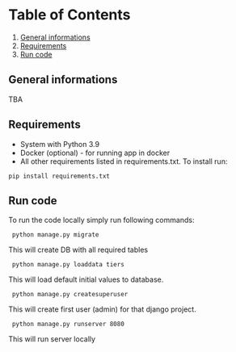 # Table of Contents
1. [General informations](#info)<br>
2. [Requirements](#requirements)<br>
3. [Run code](#running)<br>

## General informations <a name="info"></a>
TBA

## Requirements <a name="requirements"></a>
 - System with Python 3.9
 - Docker (optional) - for running app in docker
 - All other requirements listed in requirements.txt.  To install run:
```shell
pip install requirements.txt
```

## Run code <a name="running"></a>
To run the code locally simply run following commands:<br>
```shell
 python manage.py migrate
 ```
This will create DB with all required tables<br>
```shell
 python manage.py loaddata tiers
 ```
This will load default initial values to database.<br>
```shell
 python manage.py createsuperuser
 ```
This will create first user (admin) for that django project.<br>
```shell
 python manage.py runserver 8080
```
This will run server locally<br>

